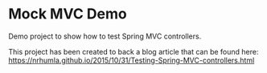 # Mock MVC Demo

Demo project to show how to test Spring MVC controllers. 

This project has been created to back a blog article that can be found here: https://nrhumla.github.io/2015/10/31/Testing-Spring-MVC-controllers.html
